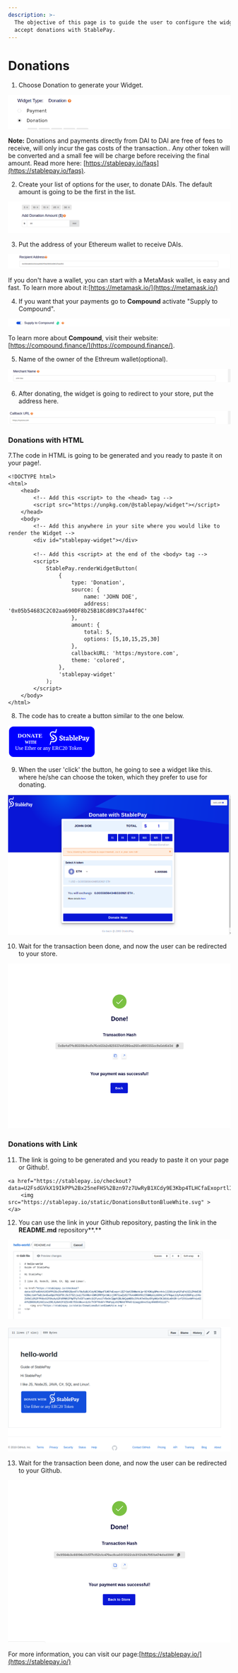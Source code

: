 ```yaml
---
description: >-
  The objective of this page is to guide the user to configure the widget for
  accept donations with StablePay.
---
```


# Donations

1. Choose Donation to generate your Widget.

![](../.gitbook/assets/image%20%2835%29.png)

**Note:** Donations and payments directly from DAI to DAI are free of fees to receive, will only incur the gas costs of the transaction.. Any other token will be converted and a small fee will be charge before receiving the final amount. Read more here: [https://stablepay.io/faqs](https://stablepay.io/faqs).

2. Create your list of options for the user, to donate DAIs. The default amount is going to be the first in the list.

![](../.gitbook/assets/image%20%282%29.png)

3. Put the address of your Ethereum wallet to receive DAIs.

![](../.gitbook/assets/image%20%2811%29.png)

If you don't have a wallet, you can start with a MetaMask wallet, is easy and fast. To learn more about it:[https://metamask.io/](https://metamask.io/) 

4. If you want that your payments go to **Compound** activate "Supply to Compound".

![](../.gitbook/assets/image%20%2812%29.png)

To learn more about **Compound**, visit their website: [https://compound.finance/](https://compound.finance/).

5. Name of the owner of the Ethreum wallet\(optional\).

![](../.gitbook/assets/image%20%289%29.png)

6. After donating, the widget is going to redirect to your store, put the address here.

![](../.gitbook/assets/image%20%2828%29.png)

### Donations with HTML

7.The code in HTML is going to be generated and you ready to paste it on your page!.

```text
<!DOCTYPE html>
<html>
    <head>
        <!-- Add this <script> to the <head> tag -->
        <script src="https://unpkg.com/@stablepay/widget"></script>
    </head>
    <body>
        <!-- Add this anywhere in your site where you would like to render the Widget -->
        <div id="stablepay-widget"></div>

        <!-- Add this <script> at the end of the <body> tag -->
        <script>
            StablePay.renderWidgetButton(
                {
                    type: 'Donation',
                    source: {
                        name: 'JOHN DOE',
                        address: '0x05b54683C2C02aa690DF8b25B18Cd89C37a44f0C'
                    },
                    amount: {
                        total: 5,
                        options: [5,10,15,25,30]
                    },
                    callbackURL: 'https:/mystore.com',
                    theme: 'colored',
                },
                'stablepay-widget'
            );
        </script>
    </body>
</html>
```

8. The code has to create a button similar to the one below.

![](../.gitbook/assets/image%20%2822%29.png)

9. When the user 'click' the button, he going to see a widget like this. where he/she can choose the token, which they prefer to use for donating.

![](../.gitbook/assets/image%20%2815%29.png)

10. Wait for the transaction been done, and now the user can be redirected to your store.

![](../.gitbook/assets/image%20%2813%29.png)

### Donations with Link

11. The link is going to be generated and you ready to paste it on your page or Github!.

```text
<a href="https://stablepay.io/checkout?data=U2FsdGVkX19IkPP%2Bx25neFHS%2Bzn97z7UwRyB1XCdy9E3Kbp4TLHCfaExoprtlIZY1u%2BHHwhkJpr9EYCNUgGPWcmh4xl22S6iWrp%2FqFkU3ZiZM4WI3B%2BkLtbAYTwBi3e4EweDpUfK1UTBtJSc57S2i1uil7DoYHbr43H%2FRfQathKzcjYM70zwZpBl77WVo6M0KMXzI5GH8pbizG8XkjwT97KqwLl3yPwHy%2B0FqLu1VGcZkRkCi8%2FfM4bs%2F0hzAy%2FdRMH%2FMpTPpTxCBTszmHc1%2FynziTH5e3eIQqk%2BL9AQqkNB6c2YNcK7e09az5PgH01m5KJA6dLoOhGRrivf2XtUunhMYmioGIAY%2B6O8zRiXAIicw15RL9y8e%2F3ZIoVBtTD0cUWuvvizGcTY3FM9xWFn7PnMqqLkN2MhXd7FFeOm1zaqgiGvwtCay4KkUSV61ilE">
    <img src="https://stablepay.io/static/DonationsButtonBlueWhite.svg" >
</a>
```

12. You can use the link in your Github repository, pasting the link in the **README.md** repository**.**

![](../.gitbook/assets/image%20%2834%29.png)

![](../.gitbook/assets/image%20%2816%29.png)

13. Wait for the transaction been done, and now the user can be redirected to your Github.

![](../.gitbook/assets/image%20%2827%29.png)

For more information, you can visit our page:[https://stablepay.io/](https://stablepay.io/)

